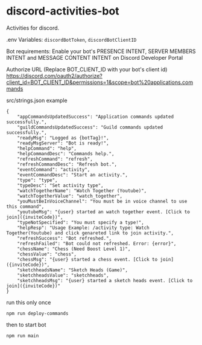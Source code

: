 # discord-activities-bot
Activities for discord.

.env Variables: `discordBotToken`, `discordBotClientID`

Bot requirements:
Enable your bot's PRESENCE INTENT, SERVER MEMBERS INTENT and MESSAGE CONTENT INTENT on Discord Developer Portal

Authorize URL (Replace BOT_CLIENT_ID with your bot's client id)
https://discord.com/oauth2/authorize?client_id=BOT_CLIENT_ID&permissions=1&scope=bot%20applications.commands


src/strings.json example
```
{
    "appCommandsUpdatedSuccess": "Application commands updated successfully.",
    "guildCommandsUpdatedSuccess": "Guild commands updated successfully.",
    "readyMsg": "Logged as {botTag}!",
    "readyMsgServer": "Bot is ready!",
    "helpCommand": "help",
    "helpCommandDesc": "Commands help.",
    "refreshCommand": "refresh",
    "refreshCommandDesc": "Refresh bot.",
    "eventCommand": "activity",
    "eventCommandDesc": "Start an activity.",
    "type": "type",
    "typeDesc": "Set activity type",
    "watchTogetherName": "Watch Together (Youtube)",
    "watchTogetherValue": "watch_together",
    "youMustBeInVoiceChannel": "You must be in voice channel to use this command",
    "youtubeMsg": "{user} started an watch together event. [Click to join]({inviteCode})",
    "typeNotSpecified": "You must specify a type!",
    "helpResp": "Usage Example: /activity type: Watch Together(Youtube) and click genareted link to join activity.",
    "refreshSuccess": "Bot refreshed.",
    "refreshFailed": "Bot could not refreshed. Error: {error}",
    "chessName": "Chess (Need Boost Level 1)",
    "chessValue": "chess",
    "chessMsg": "{user} started a chess event. [Click to join]({inviteCode})",
    "sketchheadsName": "Sketch Heads (Game)",
    "sketchheadsValue": "sketchheads",
    "sketchheadsMsg": "{user} started a sketch heads event. [Click to join]({inviteCode})"
}
```

run this only once
```
npm run deploy-commands
```
then to start bot
```
npm run main
```